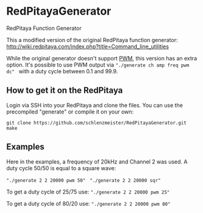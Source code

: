 # RedPitayaGenerator
RedPitaya Function Generator

This a modified version of the original RedPitaya function generator: http://wiki.redpitaya.com/index.php?title=Command_line_utilities

While the original generator doesn't support [PWM](https://en.wikipedia.org/wiki/Pulse-width_modulation), this version has an extra option. It's possible to use PWM output via 
`"./generate ch amp freq pwm dc" `
with a duty cycle between 0.1 and 99.9. 

## How to get it on the RedPitaya
Login via SSH into your RedPitaya and clone the files. You can use the precompiled "generate" or compile it on your own:

`git clone https://github.com/schlenzmeister/RedPitayaGenerator.git`
`make`

## Examples

Here in the examples, a frequency of 20kHz and Channel 2 was used. A duty cycle 50/50 is equal to a square wave:

`"./generate 2 2 20000 pwm 50"` 
` "./generate 2 2 20000 sqr"`

To get a duty cycle of 25/75 use:
`"./generate 2 2 20000 pwm 25"`

To get a duty cycle of 80/20 use:
`"./generate 2 2 20000 pwm 80"`


